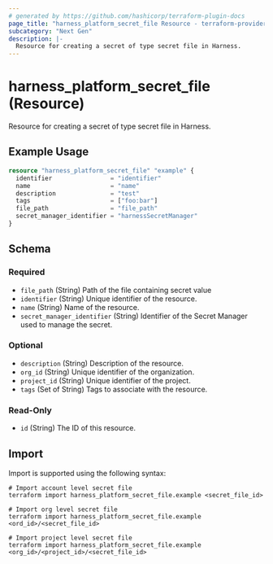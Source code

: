 ```yaml
---
# generated by https://github.com/hashicorp/terraform-plugin-docs
page_title: "harness_platform_secret_file Resource - terraform-provider-harness"
subcategory: "Next Gen"
description: |-
  Resource for creating a secret of type secret file in Harness.
---
```


# harness_platform_secret_file (Resource)

Resource for creating a secret of type secret file in Harness.

## Example Usage

```terraform
resource "harness_platform_secret_file" "example" {
  identifier                = "identifier"
  name                      = "name"
  description               = "test"
  tags                      = ["foo:bar"]
  file_path                 = "file_path"
  secret_manager_identifier = "harnessSecretManager"
}
```

<!-- schema generated by tfplugindocs -->
## Schema

### Required

- `file_path` (String) Path of the file containing secret value
- `identifier` (String) Unique identifier of the resource.
- `name` (String) Name of the resource.
- `secret_manager_identifier` (String) Identifier of the Secret Manager used to manage the secret.

### Optional

- `description` (String) Description of the resource.
- `org_id` (String) Unique identifier of the organization.
- `project_id` (String) Unique identifier of the project.
- `tags` (Set of String) Tags to associate with the resource.

### Read-Only

- `id` (String) The ID of this resource.

## Import

Import is supported using the following syntax:

```shell
# Import account level secret file
terraform import harness_platform_secret_file.example <secret_file_id>

# Import org level secret file
terraform import harness_platform_secret_file.example <ord_id>/<secret_file_id>

# Import project level secret file
terraform import harness_platform_secret_file.example <org_id>/<project_id>/<secret_file_id>
```

